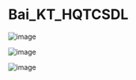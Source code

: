 # Bai_KT_HQTCSDL
![image](https://github.com/user-attachments/assets/27e9285e-f279-4deb-a748-271a6d30c3d5)

![image](https://github.com/user-attachments/assets/640bfc66-b3d9-419a-aff7-a2a203f778fb)

![image](https://github.com/user-attachments/assets/c5bd0a88-e305-4014-b52b-24321c8692d3)
